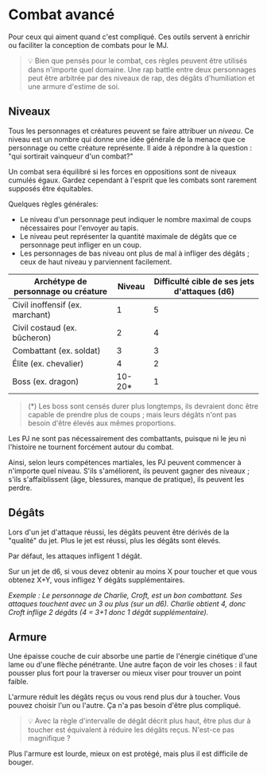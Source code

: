 # Combat avancé

Pour ceux qui aiment quand c'est compliqué. Ces outils servent à enrichir ou faciliter la conception de combats pour le MJ.

> 💡 Bien que pensés pour le combat, ces règles peuvent être utilisés dans n'importe quel domaine.
> Une rap battle entre deux personnages peut être arbitrée par des niveaux de rap, des dégâts d'humiliation et une armure d'estime de soi.

## Niveaux

Tous les personnages et créatures peuvent se faire attribuer un *niveau*.
Ce niveau est un nombre qui donne une idée générale de la menace que ce personnage ou cette créature représente.
Il aide à répondre à la question : "qui sortirait vainqueur d'un combat?"

Un combat sera équilibré si les forces en oppositions sont de niveaux cumulés égaux.
Gardez cependant à l'esprit que les combats sont rarement supposés être équitables.

Quelques règles générales:
- Le niveau d'un personnage peut indiquer le nombre maximal de coups nécessaires pour l'envoyer au tapis.
- Le niveau peut représenter la quantité maximale de dégâts que ce personnage peut infliger en un coup.
- Les personnages de bas niveau ont plus de mal à infliger des dégâts ; ceux de haut niveau y parviennent facilement.

| Archétype de personnage ou créature | Niveau | Difficulté cible de ses jets d'attaques (d6) |
| ----------------------------------- | ------ | -------------------------------------------- |
| Civil inoffensif (ex. marchant)     | 1      | 5                                            |
| Civil costaud (ex. bûcheron)        | 2      | 4                                            |
| Combattant (ex. soldat)             | 3      | 3                                            |
| Élite (ex. chevalier)               | 4      | 2                                            |
| Boss (ex. dragon)                   | 10-20* | 1                                            |

> (*) Les boss sont censés durer plus longtemps, ils devraient donc être capable de prendre plus de coups ; mais leurs dégâts n'ont pas besoin d'être élevés aux mêmes proportions.

Les PJ ne sont pas nécessairement des combattants, puisque ni le jeu ni l'histoire ne tournent forcément autour du combat.

Ainsi, selon leurs compétences martiales, les PJ peuvent commencer à n'importe quel niveau.
S'ils s'améliorent, ils peuvent gagner des niveaux ; s'ils s'affaiblissent (âge, blessures, manque de pratique), ils peuvent les perdre.

## Dégâts

Lors d'un jet d'attaque réussi, les dégâts peuvent être dérivés de la "qualité" du jet.
Plus le jet est réussi, plus les dégâts sont élevés.

Par défaut, les attaques infligent 1 dégât.

Sur un jet de d6, si vous devez obtenir au moins X pour toucher et que vous obtenez X+Y, vous infligez Y dégâts supplémentaires.

*Exemple : Le personnage de Charlie, Croft, est un bon combattant. Ses attaques touchent avec un 3 ou plus (sur un d6). Charlie obtient 4, donc Croft inflige 2 dégâts (4 = 3+1 donc 1 dégât supplémentaire).*

## Armure

Une épaisse couche de cuir absorbe une partie de l'énergie cinétique d'une lame ou d'une flèche pénétrante.
Une autre façon de voir les choses : il faut pousser plus fort pour la traverser ou mieux viser pour trouver un point faible.

L'armure réduit les dégâts reçus ou vous rend plus dur à toucher.
Vous pouvez choisir l'un ou l'autre.
Ça n'a pas besoin d'être plus compliqué.

> 💡 Avec la règle d'intervalle de dégât décrit plus haut, être plus dur à toucher est équivalent à réduire les dégâts reçus.
> N'est-ce pas magnifique ?

Plus l'armure est lourde, mieux on est protégé, mais plus il est difficile de bouger.
